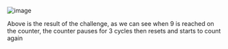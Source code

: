 ![image](https://user-images.githubusercontent.com/62945384/197772597-5f72d4db-d828-4eff-aba1-f6dc86280a9f.png)

Above is the result of the challenge, as we can see when 9 is reached on the counter, the counter pauses for 3 cycles then resets and starts to count again